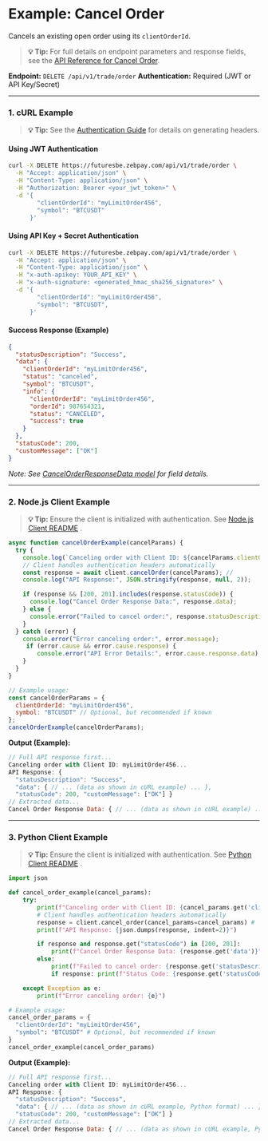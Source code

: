 # Example: Cancel Order

Cancels an existing open order using its `clientOrderId`.

> **💡 Tip:** For full details on endpoint parameters and response fields, see the [API Reference for Cancel Order](../../../reference-docs/private-endpoints/trade.md#cancel-order).

**Endpoint:** `DELETE /api/v1/trade/order`
**Authentication:** Required (JWT or API Key/Secret)

-----

### 1\. cURL Example

> **💡 Tip:** See the [Authentication Guide](../../../reference-docs/authentication.md) for details on generating headers.

#### Using JWT Authentication

```bash
curl -X DELETE https://futuresbe.zebpay.com/api/v1/trade/order \
  -H "Accept: application/json" \
  -H "Content-Type: application/json" \
  -H "Authorization: Bearer <your_jwt_token>" \
  -d '{
        "clientOrderId": "myLimitOrder456",
        "symbol": "BTCUSDT"
      }'
```

#### Using API Key + Secret Authentication

```bash
curl -X DELETE https://futuresbe.zebpay.com/api/v1/trade/order \
  -H "Accept: application/json" \
  -H "Content-Type: application/json" \
  -H "x-auth-apikey: YOUR_API_KEY" \
  -H "x-auth-signature: <generated_hmac_sha256_signature>" \
  -d '{
        "clientOrderId": "myLimitOrder456",
        "symbol": "BTCUSDT",
      }'
```

#### Success Response (Example)

```json
{
  "statusDescription": "Success",
  "data": {
    "clientOrderId": "myLimitOrder456",
    "status": "canceled",
    "symbol": "BTCUSDT",
    "info": {
      "clientOrderId": "myLimitOrder456",
      "orderId": 987654321,
      "status": "CANCELED",
      "success": true
    }
  },
  "statusCode": 200,
  "customMessage": ["OK"]
}
```

*Note: See [CancelOrderResponseData model](../../../reference-docs/data-models.md#cancelorderresponsedata) for field details.*

-----

### 2\. Node.js Client Example

> **💡 Tip:** Ensure the client is initialized with authentication. See [Node.js Client README](../../../clients/http/node/README.md) .

```javascript
async function cancelOrderExample(cancelParams) {
  try {
    console.log(`Canceling order with Client ID: ${cancelParams.clientOrderId}...`);
    // Client handles authentication headers automatically
    const response = await client.cancelOrder(cancelParams); //
    console.log("API Response:", JSON.stringify(response, null, 2));

    if (response && [200, 201].includes(response.statusCode)) {
      console.log("Cancel Order Response Data:", response.data);
    } else {
      console.error("Failed to cancel order:", response.statusDescription);
    }
  } catch (error) {
    console.error("Error canceling order:", error.message);
     if (error.cause && error.cause.response) {
        console.error("API Error Details:", error.cause.response.data);
    }
  }
}

// Example usage:
const cancelOrderParams = {
  clientOrderId: "myLimitOrder456",
  symbol: "BTCUSDT" // Optional, but recommended if known
};
cancelOrderExample(cancelOrderParams);
```

**Output (Example):**

```js
// Full API response first...
Canceling order with Client ID: myLimitOrder456...
API Response: {
  "statusDescription": "Success",
  "data": { // ... (data as shown in cURL example) ... },
  "statusCode": 200, "customMessage": ["OK"] }
// Extracted data...
Cancel Order Response Data: { // ... (data as shown in cURL example) ... }
```

-----

### 3\. Python Client Example

> **💡 Tip:** Ensure the client is initialized with authentication. See [Python Client README](../../../clients/http/python/README.md) .

```python
import json

def cancel_order_example(cancel_params):
    try:
        print(f"Canceling order with Client ID: {cancel_params.get('clientOrderId')}...")
        # Client handles authentication headers automatically
        response = client.cancel_order(cancel_params=cancel_params) #
        print(f"API Response: {json.dumps(response, indent=2)}")

        if response and response.get("statusCode") in [200, 201]:
            print(f"Cancel Order Response Data: {response.get('data')}")
        else:
            print(f"Failed to cancel order: {response.get('statusDescription')}")
            if response: print(f"Status Code: {response.get('statusCode')}")

    except Exception as e:
        print(f"Error canceling order: {e}")

# Example usage:
cancel_order_params = {
  "clientOrderId": "myLimitOrder456",
  "symbol": "BTCUSDT" # Optional, but recommended if known
}
cancel_order_example(cancel_order_params)
```

**Output (Example):**

```js
// Full API response first...
Canceling order with Client ID: myLimitOrder456...
API Response: {
  "statusDescription": "Success",
  "data": { // ... (data as shown in cURL example, Python format) ... },
  "statusCode": 200, "customMessage": ["OK"] }
// Extracted data...
Cancel Order Response Data: { // ... (data as shown in cURL example, Python format) ... }
```

